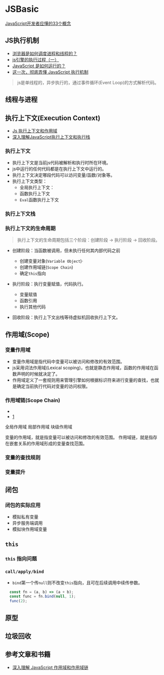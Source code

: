# JSBasic

[JavaScript开发者应懂的33个概念](https://github.com/stephentian/33-js-concepts)

## JS执行机制

- [浏览器是如何调度进程和线程的？](https://mp.weixin.qq.com/s/kSh600HxKYzb1ggtNZinTA)
- [js引擎的执行过程（一）](https://heyingye.github.io/2018/03/19/js%E5%BC%95%E6%93%8E%E7%9A%84%E6%89%A7%E8%A1%8C%E8%BF%87%E7%A8%8B%EF%BC%88%E4%B8%80%EF%BC%89/)
- [JavaScript 是如何运行的？](https://blog.fundebug.com/2019/09/26/how-does-javascript-execute/)
- [这一次，彻底弄懂 JavaScript 执行机制](https://juejin.cn/post/6844903512845860872)

> js是单线程的，异步执行的，通过事件循环(Event Loop)的方式解析代码。

## 线程与进程

## 执行上下文(Execution Context)

- [Js 执行上下文和作用域](https://www.cnblogs.com/hai-cheng/p/11119632.html)
- [深入理解JavaScript执行上下文和执行栈](https://segmentfault.com/a/1190000018550118)

### 执行上下文

- 执行上下文是当前js代码被解析和执行时所在环境。
- js中运行的任何代码都是在执行上下文中运行的。
- 执行上下文决定哪段代码可以访问变量/函数/对象等。
- 执行上下文类型：
  - 全局执行上下文：
  - 函数执行上下文
  - `Eval`函数执行上下文

### 执行上下文栈

### 执行上下文的生命周期

> 执行上下文的生命周期包括三个阶段：创建阶段 -> 执行阶段 -> 回收阶段。

- 创建阶段：当函数被调用，但未执行任何其内部代码之前
  - 创建变量对象(`Variable Object`)·
  - 创建作用域链(`Scope Chain`)
  - 确定`this`指向
  
- 执行阶段：执行变量赋值，代码执行。
  - 变量赋值
  - 函数引用
  - 执行其他代码
- 回收阶段：执行上下文出栈等待虚拟机回收执行上下文。

## 作用域(Scope)

### 变量作用域

- 变量作用域是指代码中变量可以被访问和修改的有效范围。
- js采用词法作用域(Lexical scoping)，也就是静态作用域，函数的作用域在函数声明的时候就决定了。
- 作用域定义了一套规则用来管理引擎如何根据标识符来进行变量的查找，也就是确定当前执行代码对变量的访问权限。

### 作用域链(Scope Chain)

- [](https://blog.fundebug.com/2019/03/15/understand-javascript-scope/)
- [1](https://juejin.im/post/6844903660716032007)

全局作用域
局部作用域
块级作用域

变量的作用域，就是指变量可以被访问和修改的有效范围。
作用域链，就是指存在嵌套关系的作用域形成的变量查找范围。

### 变量的查找规则

### 变量提升

## 闭包

### 闭包的实际应用

- 模拟私有变量
- 异步服务端调用
- 模拟块作用域变量

## `this`

### `this` 指向问题

### `call/apply/bind`

- `bind`第一个传`null`则不改变`this`指向，且可在后续调用中续传参数。

```js
  const fn = (a, b) => (a + b);
  const func = fn.bind(null, 1);
  func(2);
```

## 原型

## 垃圾回收

## **参考文章和书籍**

- [深入理解 JavaScript 作用域和作用域链](https://blog.fundebug.com/2019/03/15/understand-javascript-scope/)
